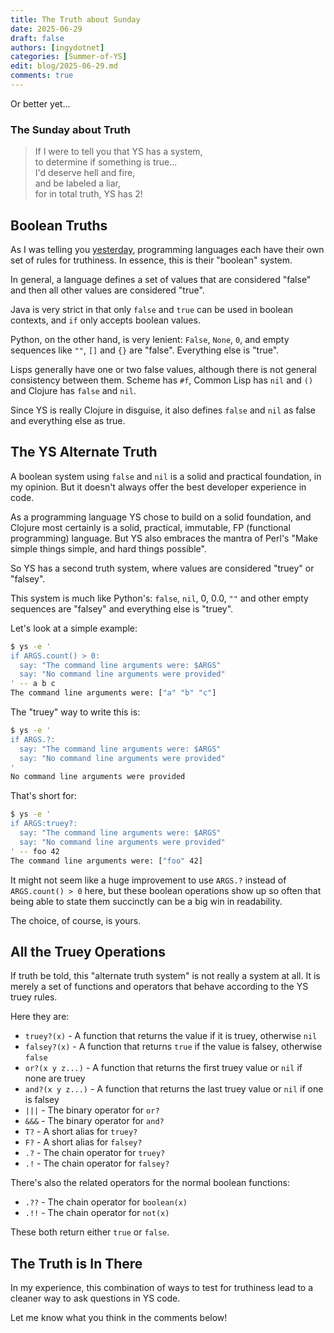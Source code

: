 ```yaml
---
title: The Truth about Sunday
date: 2025-06-29
draft: false
authors: [ingydotnet]
categories: [Summer-of-YS]
edit: blog/2025-06-29.md
comments: true
---
```


Or better yet...

### The Sunday about Truth

> If I were to tell you that YS has a system,  
> to determine if something is true...  
> I'd deserve hell and fire,  
> and be labeled a liar,  
> for in total truth, YS has 2!

<!-- more -->


## Boolean Truths

As I was telling you [yesterday](2025-06-28.md), programming languages each have
their own set of rules for truthiness.
In essence, this is their "boolean" system.

In general, a language defines a set of values that are considered "false" and
then all other values are considered "true".

Java is very strict in that only `false` and `true` can be used in boolean
contexts, and `if` only accepts boolean values.

Python, on the other hand, is very lenient:
`False`, `None`, `0`, and empty sequences like `""`, `[]` and `{}` are "false".
Everything else is "true".

Lisps generally have one or two false values, although there is not general
consistency between them.
Scheme has `#f`, Common Lisp has `nil` and `()` and Clojure has `false` and
`nil`.

Since YS is really Clojure in disguise, it also defines `false` and `nil` as
false and everything else as true.


## The YS Alternate Truth

A boolean system using `false` and `nil` is a solid and practical foundation,
in my opinion.
But it doesn't always offer the best developer experience in code.

As a programming language YS chose to build on a solid foundation, and Clojure
most certainly is a solid, practical, immutable, FP (functional programming)
language.
But YS also embraces the mantra of Perl's "Make simple things simple, and
hard things possible".

So YS has a second truth system, where values are considered "truey" or
"falsey".

This system is much like Python's: `false`, `nil`, 0, 0.0, `""` and other empty
sequences are "falsey" and everything else is "truey".

Let's look at a simple example:

```bash
$ ys -e '
if ARGS.count() > 0:
  say: "The command line arguments were: $ARGS"
  say: "No command line arguments were provided"
' -- a b c
The command line arguments were: ["a" "b" "c"]
```

The "truey" way to write this is:

```bash
$ ys -e '
if ARGS.?:
  say: "The command line arguments were: $ARGS"
  say: "No command line arguments were provided"
'
No command line arguments were provided
```

That's short for:

```bash
$ ys -e '
if ARGS:truey?:
  say: "The command line arguments were: $ARGS"
  say: "No command line arguments were provided"
' -- foo 42
The command line arguments were: ["foo" 42]
```

It might not seem like a huge improvement to use `ARGS.?` instead of
`ARGS.count() > 0` here, but these boolean operations show up so often that
being able to state them succinctly can be a big win in readability.

The choice, of course, is yours.


## All the Truey Operations

If truth be told, this "alternate truth system" is not really a system at all.
It is merely a set of functions and operators that behave according to the YS
truey rules.

Here they are:

* `truey?(x)` -
  A function that returns the value if it is truey, otherwise `nil`
* `falsey?(x)` -
  A function that returns `true` if the value is falsey, otherwise `false`
* `or?(x y z...)` -
  A function that returns the first truey value or `nil` if none are truey
* `and?(x y z...)` -
  A function that returns the last truey value or `nil` if one is falsey
* `|||` -
  The binary operator for `or?`
* `&&&` -
  The binary operator for `and?`
* `T?` -
  A short alias for `truey?`
* `F?` -
  A short alias for `falsey?`
* `.?` -
  The chain operator for `truey?`
* `.!` -
  The chain operator for `falsey?`

There's also the related operators for the normal boolean functions:

* `.??` -
  The chain operator for `boolean(x)`
* `.!!` -
  The chain operator for `not(x)`

These both return either `true` or `false`.


## The Truth is In There

In my experience, this combination of ways to test for truthiness lead to a
cleaner way to ask questions in YS code.

Let me know what you think in the comments below!
